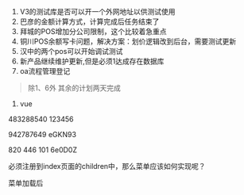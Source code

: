 1. V3的测试库是否可以开一个外网地址以供测试使用
2. 巴彦的金额计算方式，计算完成后任务结束了
3. 拜城的POS增加分公司限制，这个比较着急重点
4. 铜川POS余额写卡问题，解决方案：划价逻辑改到后台，需要测试更新
5. 汉中的两个pos可以开始调试测试
6. 新产品继续维护更新,但是必须1达成存在数据库
7. oa流程管理登记



> 除1、6外 其余的计划两天完成

1. vue



483288540 123456

942787649 eGKN93



820 446 101 6e0D0Z

必须注册到index页面的children中，那么菜单应该如何实现呢？

菜单加载后

